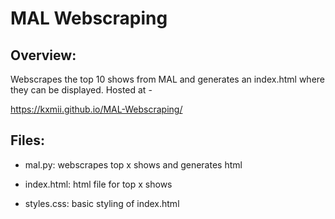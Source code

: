 # MAL Webscraping
## Overview:
Webscrapes the top 10 shows from MAL and generates an index.html where they can be displayed. Hosted at -

https://kxmii.github.io/MAL-Webscraping/

## Files:
- mal.py: webscrapes top x shows and generates html

- index.html: html file for top x shows

- styles.css: basic styling of index.html

